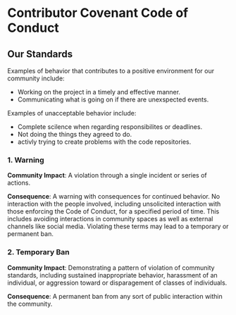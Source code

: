 # Contributor Covenant Code of Conduct

## Our Standards

Examples of behavior that contributes to a positive environment for our
community include:

* Working on the project in a timely and effective manner.
* Communicating what is going on if there are unexspected events.

Examples of unacceptable behavior include:

* Complete scilence when regarding responsibilites or deadlines.
* Not doing the things they agreed to do.
* activly trying to create problems with the code repositories.

### 1. Warning

**Community Impact**: A violation through a single incident or series
of actions.

**Consequence**: A warning with consequences for continued behavior. No
interaction with the people involved, including unsolicited interaction with
those enforcing the Code of Conduct, for a specified period of time. This
includes avoiding interactions in community spaces as well as external channels
like social media. Violating these terms may lead to a temporary or
permanent ban.


### 2. Temporary Ban

**Community Impact**: Demonstrating a pattern of violation of community
standards, including sustained inappropriate behavior,  harassment of an
individual, or aggression toward or disparagement of classes of individuals.

**Consequence**: A permanent ban from any sort of public interaction within
the community.
